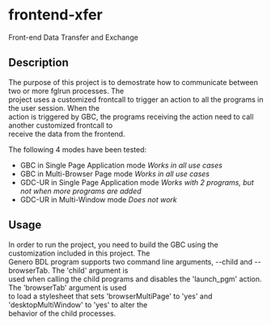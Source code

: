 # frontend-xfer
Front-end Data Transfer and Exchange

## Description

The purpose of this project is to demostrate how to communicate between two or more fglrun processes. The \
project uses a customized frontcall to trigger an action to all the programs in the user session.  When the \
action is triggered by GBC, the programs receiving the action need to call another customized frontcall to \
receive the data from the frontend.

The following 4 modes have been tested:
 - GBC in Single Page Application mode *Works in all use cases*
 - GBC in Multi-Browser Page mode *Works in all use cases*
 - GDC-UR in Single Page Application mode *Works with 2 programs, but not when more programs are added*
 - GDC-UR in Multi-Window mode *Does not work*

## Usage

In order to run the project, you need to build the GBC using the customization included in this project.  The \
Genero BDL program supports two command line arguments, --child and --browserTab.  The 'child' argument is \
used when calling the child programs and disables the 'launch_pgm' action.  The 'browserTab' argument is used \
to load a stylesheet that sets 'browserMultiPage' to 'yes' and 'desktopMultiWindow' to 'yes' to alter the \
behavior of the child processes.

